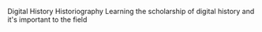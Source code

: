 Digital History Historiography
Learning the scholarship of digital history and it's important to the field
